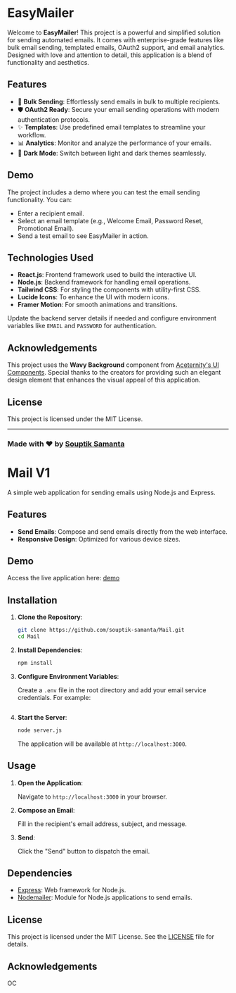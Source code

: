 # EasyMailer

Welcome to **EasyMailer**! This project is a powerful and simplified solution for sending automated emails. It comes with enterprise-grade features like bulk email sending, templated emails, OAuth2 support, and email analytics. Designed with love and attention to detail, this application is a blend of functionality and aesthetics.

## Features

- 🚀 **Bulk Sending**: Effortlessly send emails in bulk to multiple recipients.
- 🛡️ **OAuth2 Ready**: Secure your email sending operations with modern authentication protocols.
- ✨ **Templates**: Use predefined email templates to streamline your workflow.
- 📊 **Analytics**: Monitor and analyze the performance of your emails.
- 🌙 **Dark Mode**: Switch between light and dark themes seamlessly.

## Demo

The project includes a demo where you can test the email sending functionality. You can:

- Enter a recipient email.
- Select an email template (e.g., Welcome Email, Password Reset, Promotional Email).
- Send a test email to see EasyMailer in action.

## Technologies Used

- **React.js**: Frontend framework used to build the interactive UI.
- **Node.js**: Backend framework for handling email operations.
- **Tailwind CSS**: For styling the components with utility-first CSS.
- **Lucide Icons**: To enhance the UI with modern icons.
- **Framer Motion**: For smooth animations and transitions.



Update the backend server details if needed and configure environment variables like `EMAIL` and `PASSWORD` for authentication.

## Acknowledgements

This project uses the **Wavy Background** component from [Aceternity's UI Components](https://ui.aceternity.com/components/wavy-background). Special thanks to the creators for providing such an elegant design element that enhances the visual appeal of this application.


## License

This project is licensed under the MIT License.

---

### Made with ❤️ by [Souptik Samanta](https://souptik.me)






# Mail V1

A simple web application for sending emails using Node.js and Express.

## Features

- **Send Emails**: Compose and send emails directly from the web interface.
- **Responsive Design**: Optimized for various device sizes.

## Demo

Access the live application here: [demo](http://37.27.51.34:41565/)

## Installation

1. **Clone the Repository**:

   ```bash
   git clone https://github.com/souptik-samanta/Mail.git
   cd Mail
   ```

2. **Install Dependencies**:

   ```bash
   npm install
   ```

3. **Configure Environment Variables**:

   Create a `.env` file in the root directory and add your email service credentials. For example:

   ``` 
   ```

4. **Start the Server**:

   ```bash
   node server.js
   ```

   The application will be available at `http://localhost:3000`.

## Usage

1. **Open the Application**:

   Navigate to `http://localhost:3000` in your browser.

2. **Compose an Email**:

   Fill in the recipient's email address, subject, and message.

3. **Send**:

   Click the "Send" button to dispatch the email.



## Dependencies

- [Express](https://expressjs.com/): Web framework for Node.js.
- [Nodemailer](https://nodemailer.com/): Module for Node.js applications to send emails.

## License

This project is licensed under the MIT License. See the [LICENSE](LICENSE) file for details.

## Acknowledgements
OC
